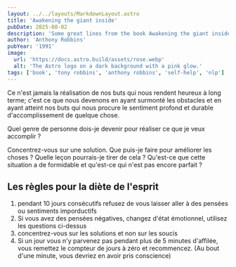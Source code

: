 ```yaml
---
layout: ../../layouts/MarkdownLayout.astro
title: 'Awakening the giant inside'
pubDate: 2025-08-02
description: 'Some great lines from the book Awakening the giant inside.'
author: 'Anthony Robbins'
pubYear: '1991'
image:
  url: 'https://docs.astro.build/assets/rose.webp'
  alt: 'The Astro logo on a dark background with a pink glow.'
tags: ['book', 'tony robbins', 'anthony robbins', 'self-help', 'nlp']
---
```


Ce n'est jamais la réalisation de nos buts qui nous rendent heureux à long terme; c'est ce que nous devenons en ayant surmonté les obstacles et en ayant atteint nos buts qui nous procure le sentiment profond et durable d'accomplissement de quelque chose.

Quel genre de personne dois-je devenir pour réaliser ce que je veux accomplir ?

Concentrez-vous sur une solution. Que puis-je faire pour améliorer les choses ? Quelle leçon pourrais-je tirer de cela ? Qu'est-ce que cette situation a de formidable et qu'est-ce qui n'est pas encore parfait ?

## Les règles pour la diète de l'esprit

1. pendant 10 jours consécutifs refusez de vous laisser aller à des pensées ou sentiments imporductifs
2. Si vous avez des pensées négatives, changez d'état émotionnel, utilisez les questions ci-dessus
3. concentrez-vous sur les solutions et non sur les soucis
4. Si un jour vous n'y parvenez pas pendant plus de 5 minutes d'affilée, vous remettez le compteur de jours à zéro et recommencez. (Au bout d'une minute, vous devriez en avoir pris conscience)
